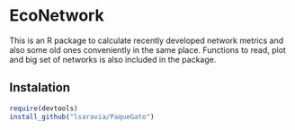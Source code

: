 # EcoNetwork 

This is an R package to calculate recently developed network metrics and also some old ones conveniently in the same place. Functions to read, plot and big set of networks is also included in the package. 

## Instalation 

```R
require(devtools)
install_github("lsaravia/PaqueGato")
```

